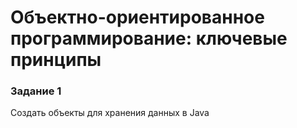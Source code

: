 # Объектно-ориентированное программирование: ключевые принципы

### Задание 1
Создать объекты для хранения данных в Java

